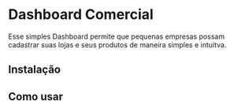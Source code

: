 # Dashboard Comercial

Esse simples Dashboard permite que pequenas empresas possam cadastrar suas lojas e seus produtos de maneira simples e intuitva. 

## Instalação

## Como usar